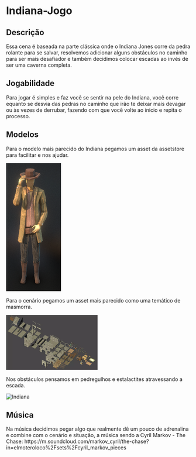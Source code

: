 # Indiana-Jogo

<h2>Descrição</h2>
<p>Essa cena é baseada na parte clássica onde o Indiana Jones corre da pedra rolante para se salvar, resolvemos adicionar alguns obstáculos no caminho para ser mais desafiador e também decidimos colocar escadas ao invés de ser uma caverna completa.</p>

<h2>Jogabilidade</h2>
<p>Para jogar é simples e faz você se sentir na pele do Indiana, você corre equanto se desvia das pedras no caminho que irão te deixar mais devagar ou às vezes de derrubar, fazendo com que você volte ao ínicio e repita o processo.</p>

<h2>Modelos</h2>
<p>Para o modelo mais parecido do Indiana pegamos um asset da assetstore para facilitar e nos ajudar. </p>
<img src="imagens/Indiana.png" alt="Indiana" width="150" height="350"> 
<p>Para o cenário pegamos um asset mais parecido como uma temático de masmorra.</p>
<img src="imagens/Cenario.png" alt="Indiana" width="250" height="150">
<p>Nos obstáculos pensamos em pedregulhos e estalactites atravessando a escada.</p>
<img src="imagens/obstacuçlos.png" alt="Indiana" width="150" height="150">



<h2>Música</h2>
<p>Na música decidimos pegar algo que realmente dê um pouco de adrenalina e combine com o cenário e situação, a música sendo a Cyril Markov - The Chase:  https://m.soundcloud.com/markov_cyril/the-chase?in=elmoteroloco%2Fsets%2Fcyril_markov_pieces</p>
